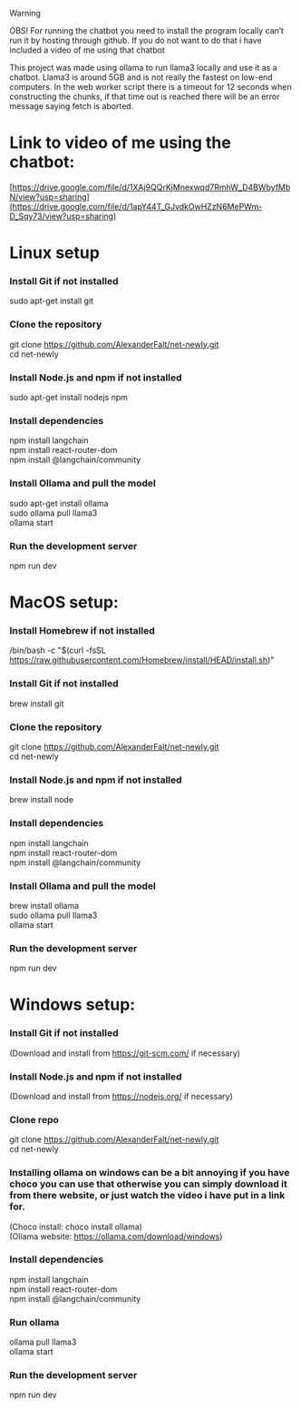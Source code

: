 > [!WARNING]
> OBS! For running the chatbot you need to install the program locally can’t run it by hosting through github. If you do not want to do that i have included a video of me using that chatbot

This project was made using ollama to run llama3 locally and use it as a chatbot. Llama3 is around 5GB and is not really the fastest on low-end computers. In the web worker script there is a timeout for 12 seconds when constructing the chunks, if that time out is reached there will be an error message saying fetch is aborted.

# Link to video of me using the chatbot:
[https://drive.google.com/file/d/1XAj9QQrKjMnexwqd7RmhW_D4BWbyfMbN/view?usp=sharing](https://drive.google.com/file/d/1apY44T_GJvdkOwHZzN6MePWm-D_Sqy73/view?usp=sharing)

# Linux setup
### Install Git if not installed
sudo apt-get install git 

### Clone the repository 
git clone https://github.com/AlexanderFalt/net-newly.git <br/> 
cd net-newly 

### Install Node.js and npm if not installed 
sudo apt-get install nodejs npm

### Install dependencies 
npm install langchain <br/>
npm install react-router-dom <br/> 
npm install @langchain/community 

### Install Ollama and pull the model 
sudo apt-get install ollama <br/>
sudo ollama pull llama3 <br/>
ollama start 

### Run the development server 
npm run dev 


# MacOS setup:
### Install Homebrew if not installed 
/bin/bash -c "$(curl -fsSL https://raw.githubusercontent.com/Homebrew/install/HEAD/install.sh)" 

### Install Git if not installed 
brew install git 

### Clone the repository 
git clone https://github.com/AlexanderFalt/net-newly.git <br/>
cd net-newly 

### Install Node.js and npm if not installed 
brew install node 

### Install dependencies 
npm install langchain <br/>
npm install react-router-dom <br/>
npm install @langchain/community 

### Install Ollama and pull the model 
brew install ollama <br/>
sudo ollama pull llama3 <br/>
ollama start 

### Run the development server 
npm run dev



# Windows setup:
### Install Git if not installed 
(Download and install from https://git-scm.com/ if necessary)

### Install Node.js and npm if not installed 
(Download and install from https://nodejs.org/ if necessary)

### Clone repo
git clone https://github.com/AlexanderFalt/net-newly.git <br/>
cd net-newly

### Installing ollama on windows can be a bit annoying if you have choco you can use that otherwise you can simply download it from there website, or just watch the video i have put in a link for.
(Choco install: choco install ollama) <br/>
(Ollama website: https://ollama.com/download/windows)

### Install dependencies 
npm install langchain <br/>
npm install react-router-dom <br/>
npm install @langchain/community 

### Run ollama
ollama pull llama3 <br/>
ollama start

### Run the development server
npm run dev
